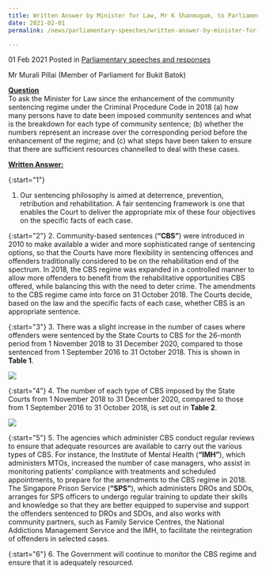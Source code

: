 ```yaml
---
title: Written Answer by Minister for Law, Mr K Shanmugam, to Parliamentary Question on Community Sentences Imposed since Enhancement of Community Sentencing Regime under Criminal Procedure Code
date: 2021-02-01
permalink: /news/parliamentary-speeches/written-answer-by-minister-for-law-mr-k-shanmugam-to-pq-on-community-sentences-imposed-since-enhancement-of-community-sentencing-regime-under-criminal-procedure-code/

---
```


01 Feb 2021 Posted in [Parliamentary speeches and responses](/news/parliamentary-speeches)

Mr Murali Pillai (Member of Parliament for Bukit Batok)

**<b><u>Question</u></b>**  
To ask the Minister for Law since the enhancement of the community sentencing regime under the Criminal Procedure Code in 2018 (a) how many persons have to date been imposed community sentences and what is the breakdown for each type of community sentence; (b) whether the numbers represent an increase over the corresponding period before the enhancement of the regime; and (c) what steps have been taken to ensure that there are sufficient resources channelled to deal with these cases.

**<b><u>Written Answer:</u></b>**  

{:start="1"}
1.	Our sentencing philosophy is aimed at deterrence, prevention, retribution and rehabilitation. A fair sentencing framework is one that enables the Court to deliver the appropriate mix of these four objectives on the specific facts of each case. 

{:start="2"}
2.	Community-based sentences (**“CBS”**) were introduced in 2010 to make available a wider and more sophisticated range of sentencing options, so that the Courts have more flexibility in sentencing offences and offenders traditionally considered to be on the rehabilitation end of the spectrum. In 2018, the CBS regime was expanded in a controlled manner to allow more offenders to benefit from the rehabilitative opportunities CBS offered, while balancing this with the need to deter crime. The amendments to the CBS regime came into force on 31 October 2018. The Courts decide, based on the law and the specific facts of each case, whether CBS is an appropriate sentence.

{:start="3"}
3.	There was a slight increase in the number of cases where offenders were sentenced by the State Courts to CBS for the 26-month period from 1 November 2018 to 31 December 2020, compared to those sentenced from 1 September 2016 to 31 October 2018. This is shown in **Table 1**.

<img src="/images/news/parliamentary-speeches/01022021_CommunitySentencing1.PNG">

{:start="4"}
4.	The number of each type of CBS imposed by the State Courts from 1 November 2018 to 31 December 2020, compared to those from 1 September 2016 to 31 October 2018, is set out in **Table 2**. 

<img src="/images/news/parliamentary-speeches/01022021_CommunitySentencing2.PNG">

{:start="5"}
5.	The agencies which administer CBS conduct regular reviews to ensure that adequate resources are available to carry out the various types of CBS. For instance, the Institute of Mental Health (**“IMH”**), which administers MTOs, increased the number of case managers, who assist in monitoring patients’ compliance with treatments and scheduled appointments, to prepare for the amendments to the CBS regime in 2018. The Singapore Prison Service (**“SPS”**), which administers DROs and SDOs, arranges for SPS officers to undergo regular training to update their skills and knowledge so that they are better equipped to supervise and support the offenders sentenced to DROs and SDOs, and also works with community partners, such as Family Service Centres, the National Addictions Management Service and the IMH, to facilitate the reintegration of offenders in selected cases. 

{:start="6"}
6.	The Government will continue to monitor the CBS regime and ensure that it is adequately resourced. 
